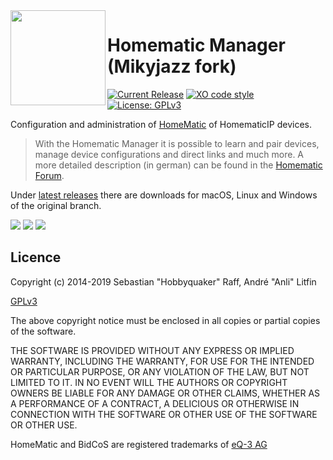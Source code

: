 <img width="152px" src="build/icon.png" align="left"/> 

# Homematic Manager (Mikyjazz fork)

[![Current Release](https://img.shields.io/github/release/hobbyquaker/homematic-manager.svg?colorB=4cc61e)](https://github.com/mikyjazz/homematic-manager/releases/latest)
[![XO code style](https://img.shields.io/badge/code_style-XO-5ed9c7.svg)](https://github.com/sindresorhus/xo)
[![License: GPLv3](https://img.shields.io/badge/license-GPLv3-blue.svg)](https://www.gnu.org/licenses/gpl-3.0.html)

Configuration and administration of [HomeMatic](http://www.homematic.com) of HomematicIP devices.

>  With the Homematic Manager it is possible to learn and pair devices, manage device configurations and direct links
and much more. A more detailed description (in german) can be found in the [Homematic Forum](https://homematic-forum.de/forum/viewtopic.php?f=18&t=45134).

Under [latest releases](https://github.com/hobbyquaker/homematic-manager/releases/latest) there are downloads for macOS,
Linux and Windows of the original branch.

![](docs/hmm1.png)
![](docs/hmm2.png)
![](docs/hmm3.png)

## Licence

Copyright (c) 2014-2019 Sebastian "Hobbyquaker" Raff, André "Anli" Litfin

[GPLv3](https://www.gnu.org/licenses/gpl-3.0.html)


The above copyright notice must be enclosed in all copies or partial copies of the software.

THE SOFTWARE IS PROVIDED WITHOUT ANY EXPRESS OR IMPLIED WARRANTY, INCLUDING THE WARRANTY, FOR USE FOR THE INTENDED OR PARTICULAR PURPOSE, OR ANY VIOLATION OF THE LAW, BUT NOT LIMITED TO IT. IN NO EVENT WILL THE AUTHORS OR COPYRIGHT OWNERS BE LIABLE FOR ANY DAMAGE OR OTHER CLAIMS, WHETHER AS A PERFORMANCE OF A CONTRACT, A DELICIOUS OR OTHERWISE IN CONNECTION WITH THE SOFTWARE OR OTHER USE OF THE SOFTWARE OR OTHER USE.

HomeMatic and BidCoS are registered trademarks of [eQ-3 AG](http://eq-3.de)
